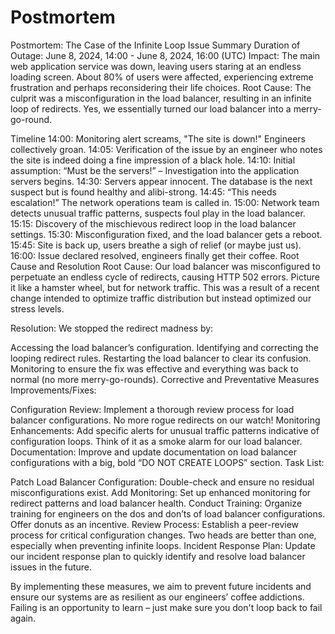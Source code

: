 # Postmortem

Postmortem: The Case of the Infinite Loop
Issue Summary
Duration of Outage: June 8, 2024, 14:00 - June 8, 2024, 16:00 (UTC)
Impact: The main web application service was down, leaving users staring at an endless loading screen. About 80% of users were affected, experiencing extreme frustration and perhaps reconsidering their life choices.
Root Cause: The culprit was a misconfiguration in the load balancer, resulting in an infinite loop of redirects. Yes, we essentially turned our load balancer into a merry-go-round.

Timeline
14:00: Monitoring alert screams, "The site is down!" Engineers collectively groan.
14:05: Verification of the issue by an engineer who notes the site is indeed doing a fine impression of a black hole.
14:10: Initial assumption: “Must be the servers!” – Investigation into the application servers begins.
14:30: Servers appear innocent. The database is the next suspect but is found healthy and alibi-strong.
14:45: “This needs escalation!” The network operations team is called in.
15:00: Network team detects unusual traffic patterns, suspects foul play in the load balancer.
15:15: Discovery of the mischievous redirect loop in the load balancer settings.
15:30: Misconfiguration fixed, and the load balancer gets a reboot.
15:45: Site is back up, users breathe a sigh of relief (or maybe just us).
16:00: Issue declared resolved, engineers finally get their coffee.
Root Cause and Resolution
Root Cause: Our load balancer was misconfigured to perpetuate an endless cycle of redirects, causing HTTP 502 errors. Picture it like a hamster wheel, but for network traffic. This was a result of a recent change intended to optimize traffic distribution but instead optimized our stress levels.

Resolution: We stopped the redirect madness by:

Accessing the load balancer’s configuration.
Identifying and correcting the looping redirect rules.
Restarting the load balancer to clear its confusion.
Monitoring to ensure the fix was effective and everything was back to normal (no more merry-go-rounds).
Corrective and Preventative Measures
Improvements/Fixes:

Configuration Review: Implement a thorough review process for load balancer configurations. No more rogue redirects on our watch!
Monitoring Enhancements: Add specific alerts for unusual traffic patterns indicative of configuration loops. Think of it as a smoke alarm for our load balancer.
Documentation: Improve and update documentation on load balancer configurations with a big, bold “DO NOT CREATE LOOPS” section.
Task List:

Patch Load Balancer Configuration: Double-check and ensure no residual misconfigurations exist.
Add Monitoring: Set up enhanced monitoring for redirect patterns and load balancer health.
Conduct Training: Organize training for engineers on the dos and don’ts of load balancer configurations. Offer donuts as an incentive.
Review Process: Establish a peer-review process for critical configuration changes. Two heads are better than one, especially when preventing infinite loops.
Incident Response Plan: Update our incident response plan to quickly identify and resolve load balancer issues in the future.

By implementing these measures, we aim to prevent future incidents and ensure our systems are as resilient as our engineers’ coffee addictions. Failing is an opportunity to learn – just make sure you don't loop back to fail again.